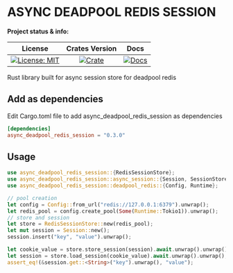 # ASYNC DEADPOOL REDIS SESSION

**Project status & info:**

|                    License                     |              Crates Version               |                 Docs                 |
| :--------------------------------------------: | :---------------------------------------: | :----------------------------------: |
| [![License: MIT][license_badge]][license_link] | [![Crate][cratesio_badge]][cratesio_link] | [![Docs][docsrs_badge]][docsrs_link] |

Rust library built for async session store for deadpool redis


## Add as dependencies

Edit Cargo.toml file to add async_deadpool_redis_session as dependencies

```toml
[dependencies]
async_deadpool_redis_session = "0.3.0"
```

## Usage

```rust
use async_deadpool_redis_session::{RedisSessionStore};
use async_deadpool_redis_session::async_session::{Session, SessionStore};
use async_deadpool_redis_session::deadpool_redis::{Config, Runtime};

// pool creation
let config = Config::from_url("redis://127.0.0.1:6379").unwrap();
let redis_pool = config.create_pool(Some(Runtime::Tokio1)).unwrap();
// store and session
let store = RedisSessionStore::new(redis_pool);
let mut session = Session::new();
session.insert("key", "value").unwrap();

let cookie_value = store.store_session(session).await.unwrap().unwrap();
let session = store.load_session(cookie_value).await.unwrap().unwrap();
assert_eq!(&session.get::<String>("key").unwrap(), "value");
```


[license_badge]: https://img.shields.io/github/license/iamsauravsharma/async_deadpool_redis_session.svg?style=for-the-badge
[license_link]: LICENSE
[cratesio_badge]: https://img.shields.io/crates/v/async_deadpool_redis_session.svg?style=for-the-badge
[cratesio_link]: https://crates.io/crates/async_deadpool_redis_session
[docsrs_badge]: https://img.shields.io/docsrs/async_deadpool_redis_session/latest?style=for-the-badge
[docsrs_link]: https://docs.rs/async_deadpool_redis_session
